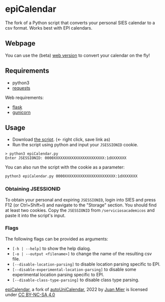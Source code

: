 # epiCalendar

The fork of a Python script that converts your personal SIES calendar to a csv format. Works best with EPI calendars.

## Webpage

You can use the (beta) [web version](https://epicalendar.herokuapp.com/) to convert your calendar on the fly!

## Requirements

- python3
- [requests](https://pypi.org/project/requests/)

Web requirements:
- [flask](https://pypi.org/project/Flask/)
- [gunicorn](https://gunicorn.org/)

## Usage

- Download [the script](https://raw.githubusercontent.com/miermontoto/epiCalendar/main/epiCalendar.py). (← right click, save link as)
- Run the script using python and input your `JSESSIONID` cookie.

```
> python3 epiCalendar.py
Enter JSESSIONID: 0000XXXXXXXXXXXXXXXXXXXXXXX:1dXXXXXXX
```

You can also run the script with the cookie as a parameter:
```sh
python3 epiCalendar.py 0000XXXXXXXXXXXXXXXXXXXXXXX:1dXXXXXXX
```

### Obtaining JSESSIONID

To obtain your personal and expiring `JSESSIONID`, login into SIES and press F12 (or Ctrl+Shift+I) and navigate to the "Storage" section. You should find at least two cookies. Copy the `JSESSIONID` from `/serviciosacademicos` and paste it into the script's input.

### Flags

The following flags can be provided as arguments:

- `[-h | --help]` to show the help dialog.
- `[-o | --output <filename>]` to change the name of the resulting csv file.
- `[--disable-location-parsing]` to disable location parsing specific to EPI.
- `[--disable-experimental-location-parsing]` to disable some experimental location parsing specific to EPI.
- `[--disable-class-type-parsing]` to disable class type parsing.

[epiCalendar](https://github.com/miermontoto/epiCalendar), a fork of [autoUniCalendar](https://github.com/BimoBB9B/autoUniCalendar), 2022 by [Juan Mier](https://github.com/miermontoto) is licensed under [CC BY-NC-SA 4.0](http://creativecommons.org/licenses/by-nc-sa/4.0/?ref=chooser-v1)
